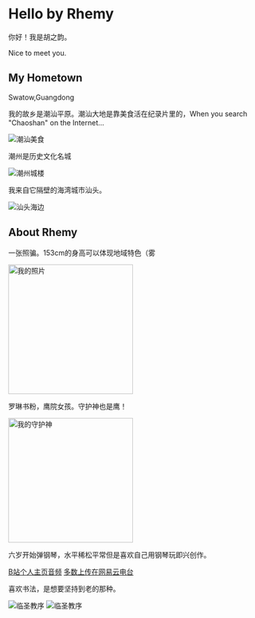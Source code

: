 <html lang="zh-cn">
<head>
 <meta charset="UTF-8">
 <title>Hello by Rhemy</title>
  <script defer src="https://use.fontawesome.com/releases/v5.0.10/js/all.js" integrity="sha384-slN8GvtUJGnv6ca26v8EzVaR9DC58QEwsIk9q1QXdCU8Yu8ck/tL/5szYlBbqmS+" crossorigin="anonymous"></script>
<link href='https://fonts.googleapis.com/css?family=Josefin+Sans:300' rel='stylesheet' type='text/css'>
  <script src="http://html5shiv.googlecode.com/svn/trunk/html5.js"></script>

  <script type="text/javascript">window.PUSH_GLOBAL = {geo_ip_country: 'CN' };</script>
<!-- Google Tag Manager for WordPress by gtm4wp.com -->
<script data-cfasync="false" data-pagespeed-no-defer type="text/javascript">//<![CDATA[
var gtm4wp_datalayer_name = "dataLayer";
var dataLayer = dataLayer || [];
//]]>
</script>
  </head>
  <h1>Hello by Rhemy</h1>
  <p>你好！我是胡之韵。</p>
<p>Nice to meet you.</p>
 
 <h2>My Hometown</h2>
 <p>Swatow,Guangdong</p>
  <p>我的故乡是潮汕平原。潮汕大地是靠美食活在纪录片里的，When you search "Chaoshan" on the Internet...</p>
 <img src="https://i.imgur.com/aOgu1A4.png" alt="潮汕美食">
 <p>潮州是历史文化名城</p>
 <img src="https://idle-moment.com/wp-content/uploads/2018/10/GR015216-1.jpg" alt="潮州城楼">
 <p>我来自它隔壁的海湾城市汕头。</p>
 <img src="https://img.phb123.com/uploads/allimg/170804/19-1FP41KI5527.jpg" alt="汕头海边">
 
 <h2>About Rhemy</h2>
 <p>一张照骗。153cm的身高可以体现地域特色（雾</p>
 <img src="https://i.imgur.com/B37x8CG.jpeg" alt="我的照片" width="250" height="260">
 <p>罗琳书粉，鹰院女孩。守护神也是鹰！</p>
 <img src="https://i.imgur.com/pqK5G8L.png" alt="我的守护神" width="250" height="250">
 
 <p>六岁开始弹钢琴，水平稀松平常但是喜欢自己用钢琴玩即兴创作。</p>
<a href="https://space.bilibili.com/228364449/audio">B站个人主页音频</a>
<a href="https://music.163.com/#/djradio?id=794846770">多数上传在网易云电台</a>

 <p>喜欢书法，是想要坚持到老的那种。</p>
 <img src="https://i.imgur.com/BzpqpT1.jpg" alt="临圣教序">
 <img src="https://i.imgur.com/qIjUJPs.jpg" alt="临圣教序">
